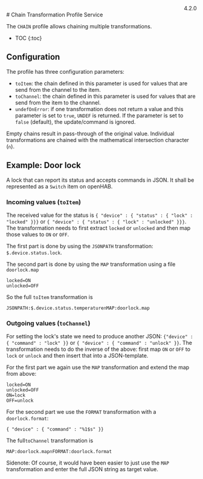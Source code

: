 <div style="text-align: right">4.2.0</div>
# Chain Transformation Profile Service

The `CHAIN` profile allows chaining multiple transformations.

* TOC
{:toc}
## Configuration

The profile has three configuration parameters:

- `toItem`: the chain defined in this parameter is used for values that are send from the channel to the item.
- `toChannel`: the chain defined in this parameter is used for values that are send from the item to the channel.
- `undefOnError`: if one transformation does not return a value and this parameter is set to `true`, `UNDEF` is returned. If the parameter is set to `false` (default), the update/command is ignored. 

Empty chains result in pass-through of the original value.
Individual transformations are chained with the mathematical intersection character (`∩`).

## Example: Door lock

A lock that can report its status and accepts commands in JSON.
It shall be represented as a `Switch` item on openHAB.

### Incoming values (`toItem`)

The received value for the status is `{ "device" : { "status" : { "lock" : "locked" }}}` or `{ "device" : { "status" : { "lock" : "unlocked" }}}`.
The transformation needs to first extract `locked` or `unlocked` and then map those values to `ON` or `OFF`.

The first part is done by using the `JSONPATH` transformation: `$.device.status.lock`.

The second part is done by using the `MAP` transformation using a file `doorlock.map`

```
locked=ON
unlocked=OFF
```

So the full `toItem` transformation is 

```
JSONPATH:$.device.status.temperature∩MAP:doorlock.map
```

### Outgoing values (`toChannel`)

For setting the lock's state we need to produce another JSON: `{"device" : { "command" : "lock" }}` or `{ "device" : { "command" : "unlock" }}`.
The transformation needs to do the inverse of the above: first map `ON` or `OFF` to `lock` or `unlock` and then insert that into a JSON-template.

For the first part we again use the `MAP` transformation and extend the map from above:

```
locked=ON
unlocked=OFF
ON=lock
OFF=unlock
```

For the second part we use the `FORMAT` transformation with a `doorlock.format`:

```
{ "device" : { "command" : "%1$s" }}
```

The full`toChannel` transformation is 

```
MAP:doorlock.map∩FORMAT:doorlock.format
```

Sidenote: Of course, it would have been easier to just use the `MAP` transformation and enter the full JSON string as target value.
